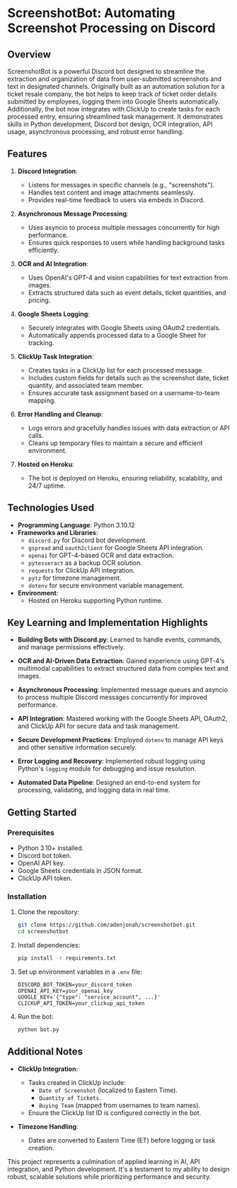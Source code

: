 
# ScreenshotBot: Automating Screenshot Processing on Discord

## Overview

ScreenshotBot is a powerful Discord bot designed to streamline the extraction and organization of data from user-submitted screenshots and text in designated channels. Originally built as an automation solution for a ticket resale company, the bot helps to keep track of ticket order details submitted by employees, logging them into Google Sheets automatically. Additionally, the bot now integrates with ClickUp to create tasks for each processed entry, ensuring streamlined task management. It demonstrates skills in Python development, Discord bot design, OCR integration, API usage, asynchronous processing, and robust error handling.

## Features

1. **Discord Integration**:
   - Listens for messages in specific channels (e.g., "screenshots").
   - Handles text content and image attachments seamlessly.
   - Provides real-time feedback to users via embeds in Discord.

2. **Asynchronous Message Processing**:
   - Uses asyncio to process multiple messages concurrently for high performance.
   - Ensures quick responses to users while handling background tasks efficiently.

3. **OCR and AI Integration**:
   - Uses OpenAI's GPT-4 and vision capabilities for text extraction from images.
   - Extracts structured data such as event details, ticket quantities, and pricing.

4. **Google Sheets Logging**:
   - Securely integrates with Google Sheets using OAuth2 credentials.
   - Automatically appends processed data to a Google Sheet for tracking.

5. **ClickUp Task Integration**:
   - Creates tasks in a ClickUp list for each processed message.
   - Includes custom fields for details such as the screenshot date, ticket quantity, and associated team member.
   - Ensures accurate task assignment based on a username-to-team mapping.

6. **Error Handling and Cleanup**:
   - Logs errors and gracefully handles issues with data extraction or API calls.
   - Cleans up temporary files to maintain a secure and efficient environment.

7. **Hosted on Heroku**:
   - The bot is deployed on Heroku, ensuring reliability, scalability, and 24/7 uptime.

## Technologies Used

- **Programming Language**: Python 3.10.12
- **Frameworks and Libraries**:
  - `discord.py` for Discord bot development.
  - `gspread` and `oauth2client` for Google Sheets API integration.
  - `openai` for GPT-4-based OCR and data extraction.
  - `pytesseract` as a backup OCR solution.
  - `requests` for ClickUp API integration.
  - `pytz` for timezone management.
  - `dotenv` for secure environment variable management.
- **Environment**:
  - Hosted on Heroku supporting Python runtime.

## Key Learning and Implementation Highlights

- **Building Bots with Discord.py**:
  Learned to handle events, commands, and manage permissions effectively.
  
- **OCR and AI-Driven Data Extraction**:
  Gained experience using GPT-4's multimodal capabilities to extract structured data from complex text and images.

- **Asynchronous Processing**:
  Implemented message queues and asyncio to process multiple Discord messages concurrently for improved performance.

- **API Integration**:
  Mastered working with the Google Sheets API, OAuth2, and ClickUp API for secure data and task management.

- **Secure Development Practices**:
  Employed `dotenv` to manage API keys and other sensitive information securely.

- **Error Logging and Recovery**:
  Implemented robust logging using Python's `logging` module for debugging and issue resolution.

- **Automated Data Pipeline**:
  Designed an end-to-end system for processing, validating, and logging data in real time.

## Getting Started

### Prerequisites

- Python 3.10+ installed.
- Discord bot token.
- OpenAI API key.
- Google Sheets credentials in JSON format.
- ClickUp API token.

### Installation

1. Clone the repository:
   ```bash
   git clone https://github.com/adenjonah/screenshotbot.git
   cd screenshotbot
   ```

2. Install dependencies:
   ```bash
   pip install -r requirements.txt
   ```

3. Set up environment variables in a `.env` file:
   ```env
   DISCORD_BOT_TOKEN=your_discord_token
   OPENAI_API_KEY=your_openai_key
   GOOGLE_KEY='{"type": "service_account", ...}'
   CLICKUP_API_TOKEN=your_clickup_api_token
   ```

4. Run the bot:
   ```bash
   python bot.py
   ```

## Additional Notes

- **ClickUp Integration**:
  - Tasks created in ClickUp include:
    - `Date of Screenshot` (localized to Eastern Time).
    - `Quantity of Tickets`.
    - `Buying Team` (mapped from usernames to team names).
  - Ensure the ClickUp list ID is configured correctly in the bot.

- **Timezone Handling**:
  - Dates are converted to Eastern Time (ET) before logging or task creation.

This project represents a culmination of applied learning in AI, API integration, and Python development. It's a testament to my ability to design robust, scalable solutions while prioritizing performance and security.

